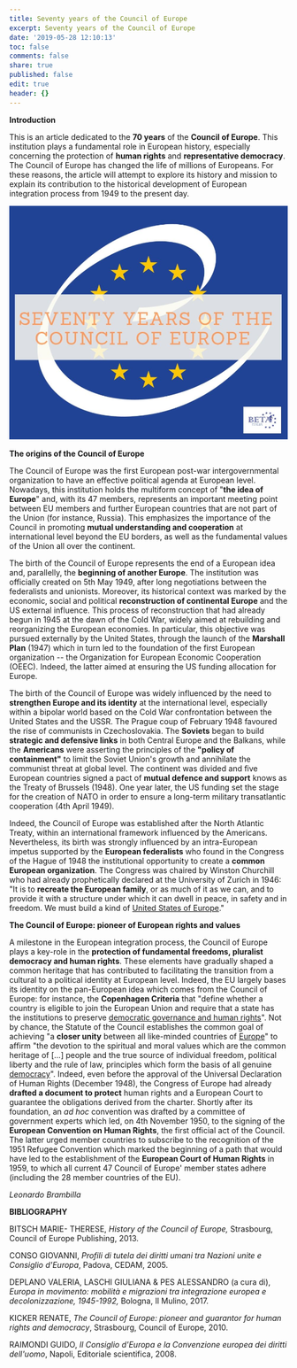 ```yaml
---
title: Seventy years of the Council of Europe
excerpt: Seventy years of the Council of Europe
date: '2019-05-28 12:10:13'
toc: false
comments: false
share: true
published: false
edit: true
header: {}
---
```

**Introduction**

This is an article dedicated to the **70 years** of the **Council of Europe**. This institution plays a fundamental role in European history, especially concerning the protection of **human rights** and **representative democracy**. The Council of Europe has changed the life of millions of Europeans. For these reasons, the article will attempt to explore its history and mission to explain its contribution to the historical development of European integration process from 1949 to the present day.

![Seventy years of the Council of Europe](/assets/images/seventy-years-of-the-council-of-europe.jpg)

**The origins of the Council of Europe**

The Council of Europe was the first European post-war intergovernmental organization to have an effective political agenda at European level. Nowadays, this institution holds the multiform concept of "**the idea of Europe**" and, with its 47 members, represents an important meeting point between EU members and further European countries that are not part of the Union (for instance, Russia). This emphasizes the importance of the Council in promoting **mutual understanding and cooperation** at international level beyond the EU borders, as well as the fundamental values of the Union all over the continent.

The birth of the Council of Europe represents the end of a European idea and, parallelly, the **beginning of another Europe**. The institution was officially created on 5th May 1949, after long negotiations between the federalists and unionists. Moreover, its historical context was marked by the economic, social and political **reconstruction of continental Europe** and the US external influence. This process of reconstruction that had already begun in 1945 at the dawn of the Cold War, widely aimed at rebuilding and reorganizing the European economies. In particular, this objective was pursued externally by the United States, through the launch of the **Marshall Plan** (1947) which in turn led to the foundation of the first European organization -- the Organization for European Economic Cooperation (OEEC). Indeed, the latter aimed at ensuring the US funding allocation for Europe.

The birth of the Council of Europe was widely influenced by the need to **strengthen Europe and its identity** at the international level, especially within a bipolar world based on the Cold War confrontation between the United States and the USSR. The Prague coup of February 1948 favoured the rise of communists in Czechoslovakia. The **Soviets** began to build **strategic and defensive links** in both Central Europe and the Balkans, while the **Americans** were asserting the principles of the **"policy of containment"** to limit the Soviet Union's growth and annihilate the communist threat at global level. The continent was divided and five European countries signed a pact of **mutual defence and support** knows as the Treaty of Brussels (1948). One year later, the US funding set the stage for the creation of NATO in order to ensure a long-term military transatlantic cooperation (4th April 1949).

Indeed, the Council of Europe was established after the North Atlantic Treaty, within an international framework influenced by the Americans. Nevertheless, its birth was strongly influenced by an intra-European impetus supported by the **European federalists** who found in the Congress of the Hague of 1948 the institutional opportunity to create a **common European organization**. The Congress was chaired by Winston Churchill who had already prophetically declared at the University of Zurich in 1946: "It is to **recreate the European family**, or as much of it as we can, and to provide it with a structure under which it can dwell in peace, in safety and in freedom. We must build a kind of [United States of Europe](https://europa.eu/european-union/sites/europaeu/files/docs/body/winston_churchill_en.pdf)."

**The Council of Europe: pioneer of European rights and values**

A milestone in the European integration process, the Council of Europe plays a key-role in the **protection of fundamental freedoms, pluralist democracy and human rights**. These elements have gradually shaped a common heritage that has contributed to facilitating the transition from a cultural to a political identity at European level. Indeed, the EU largely bases its identity on the pan-European idea which comes from the Council of Europe: for instance, the **Copenhagen Criteria** that "define whether a country is eligible to join the European Union and require that a state has the institutions to preserve [democratic governance and human rights](https://en.wikipedia.org/wiki/Copenhagen_criteria)". Not by chance, the Statute of the Council establishes the common goal of achieving "a **closer unity** between all like-minded countries of [Europe](https://rm.coe.int/1680306052)" to affirm "the devotion to the spiritual and moral values which are the common heritage of \[...] people and the true source of individual freedom, political liberty and the rule of law, principles which form the basis of all genuine [democracy](https://rm.coe.int/1680306052)". Indeed, even before the approval of the Universal Declaration of Human Rights (December 1948), the Congress of Europe had already **drafted a document to protect** human rights and a European Court to guarantee the obligations derived from the charter. Shortly after its foundation, an _ad hoc_ convention was drafted by a committee of government experts which led, on 4th November 1950, to the signing of the **European Convention on Human Rights**, the first official act of the Council. The latter urged member countries to subscribe to the recognition of the 1951 Refugee Convention which marked the beginning of a path that would have led to the establishment of the **European Court of Human Rights** in 1959, to which all current 47 Council of Europe' member states adhere (including the 28 member countries of the EU).

_Leonardo Brambilla_

**BIBLIOGRAPHY**

BITSCH MARIE- THERESE, _History of the Council of Europe,_ Strasbourg, Council of Europe Publishing, 2013.

CONSO GIOVANNI, _Profili di tutela dei diritti umani tra Nazioni unite e Consiglio d'Europa_, Padova, CEDAM, 2005.

DEPLANO VALERIA, LASCHI GIULIANA & PES ALESSANDRO (a cura di), _Europa in movimento: mobilità e migrazioni tra integrazione europea e decolonizzazione, 1945-1992,_ Bologna, Il Mulino, 2017.

KICKER RENATE, _The Council of Europe: pioneer and guarantor for human rights and democracy_, Strasbourg, Council of Europe, 2010.

RAIMONDI GUIDO, _Il Consiglio d'Europa e la Convenzione europea dei diritti dell'uomo_, Napoli, Editoriale scientifica, 2008.
